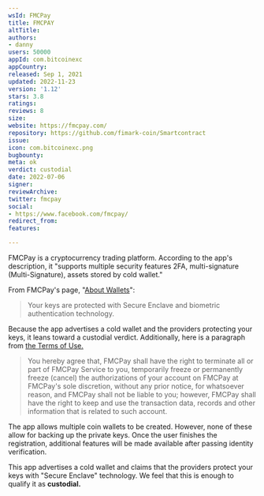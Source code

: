 ```yaml
---
wsId: FMCPay
title: FMCPAY
altTitle: 
authors:
- danny
users: 50000
appId: com.bitcoinexc
appCountry: 
released: Sep 1, 2021
updated: 2022-11-23
version: '1.12'
stars: 3.8
ratings: 
reviews: 8
size: 
website: https://fmcpay.com/
repository: https://github.com/fimark-coin/Smartcontract
issue: 
icon: com.bitcoinexc.png
bugbounty: 
meta: ok
verdict: custodial
date: 2022-07-06
signer: 
reviewArchive: 
twitter: fmcpay
social:
- https://www.facebook.com/fmcpay/
redirect_from: 
features: 

---
```


FMCPay is a cryptocurrency trading platform. According to the app's description, it "supports multiple security features 2FA, multi-signature (Multi-Signature), assets stored by cold wallet."

From FMCPay's page, "[About Wallets](https://fmcpay.com/about-wallets)":

> Your keys are protected with Secure Enclave and biometric authentication technology.

Because the app advertises a cold wallet and the providers protecting your keys, it leans toward a custodial verdict. Additionally, here is a paragraph from [the Terms of Use.](https://fmcpay.com/term-of-use)

> You hereby agree that, FMCPay shall have the right to terminate all or part of FMCPay Service to you, temporarily freeze or permanently freeze (cancel) the authorizations of your account on FMCPay at FMCPay's sole discretion, without any prior notice, for whatsoever reason, and FMCPay shall not be liable to you; however, FMCPay shall have the right to keep and use the transaction data, records and other information that is related to such account. 

The app allows multiple coin wallets to be created. However, none of these allow for backing up the private keys. Once the user finishes the registration, additional features will be made available after passing identity verification. 

This app advertises a cold wallet and claims that the providers protect your keys with "Secure Enclave" technology. We feel that this is enough to qualify it as **custodial.** 

